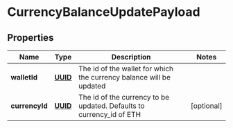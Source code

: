 
# CurrencyBalanceUpdatePayload

## Properties
Name | Type | Description | Notes
------------ | ------------- | ------------- | -------------
**walletId** | [**UUID**](UUID.md) | The id of the wallet for which the currency balance will be updated | 
**currencyId** | [**UUID**](UUID.md) | The id of the currency to be updated. Defaults to currency_id of ETH |  [optional]



